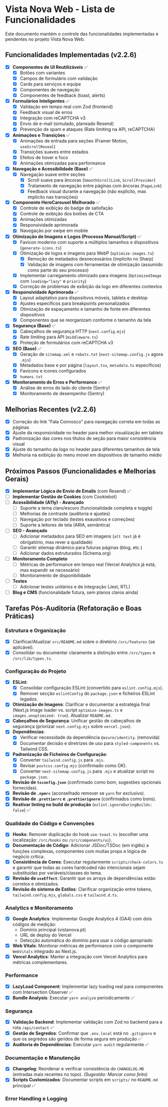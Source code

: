 # Vista Nova Web - Lista de Funcionalidades

Este documento mantém o controle das funcionalidades implementadas e pendentes no projeto Vista Nova Web.

## Funcionalidades Implementadas (v2.2.6)

* [x] **Componentes de UI Reutilizáveis** ✅
  * [x] Botões com variantes
  * [x] Campos de formulário com validação
  * [x] Cards para serviços e equipe
  * [x] Componentes de navegação
  * [x] Componentes de feedback (toast, alerts)
* [x] **Formulários Inteligentes** ✅
  * [x] Validação em tempo real com Zod (frontend)
  * [x] Feedback visual de erros
  * [x] Integração com reCAPTCHA v3
  * [x] Envio de e-mail (simulado, planeado Resend)
  * [x] Prevenção de spam e ataques (Rate limiting na API, reCAPTCHA)
* [x] **Animações e Transições** ✅
  * [x] Animações de entrada para seções (Framer Motion, `useScrollReveal`)
  * [x] Transições suaves entre estados
  * [x] Efeitos de hover e foco
  * [x] Animações otimizadas para performance
* [x] **Navegação e Acessibilidade (Base)** ✅
  * [x] Navegação suave entre seções
    * [x] Scroll suave para âncoras (`SmoothScrollLink`, `ScrollProvider`)
    * [x] Tratamento de navegação entre páginas com âncoras (`PageLink`)
    * [x] Feedback visual durante a navegação (não explícito, mas implícito nas transições)
* [x] **Componente HeroCarousel Melhorado** ✅
  * [x] Controle de exibição do badge de satisfação
  * [x] Controle de exibição dos botões de CTA
  * [x] Animações otimizadas
  * [x] Responsividade aprimorada
  * [x] Navegação por swipe em mobile
* [x] **Otimização de Imagens e Logos (Processo Manual/Script)** ✅
  * [x] Favicon moderno com suporte a múltiplos tamanhos e dispositivos (`generate-icons.ts`)
  * [x] Otimização de logos e imagens para WebP (`optimize-images.ts`)
    * [x] Remoção de metadados desnecessários (implícito no Sharp)
    * [x] Validação de imagens com ferramentas de otimização (assumido como parte do seu processo)
  * [x] Implementar carregamento otimizado para imagens (`OptimizedImage` com `loading="lazy"` e `priority`)
  * [x] Correção de problemas de exibição da logo em diferentes contextos
* [x] **Responsividade Aprimorada** ✅
  * [x] Layout adaptativo para dispositivos móveis, tablets e desktop
  * [x] Ajustes específicos para breakpoints personalizados
  * [x] Otimização de espaçamento e tamanho de fonte em diferentes dispositivos
  * [x] Componentes que se reorganizam conforme o tamanho da tela
* [x] **Segurança (Base)** ✅
  * [x] Cabeçalhos de segurança HTTP (`next.config.mjs`)
  * [x] Rate limiting para API (`middleware.ts`)
  * [x] Proteção de formulários com reCAPTCHA v3
* [x] **SEO (Base)** ✅
  * [x] Geração de `sitemap.xml` e `robots.txt` (`next-sitemap.config.js` agora `.mjs`)
  * [x] Metadados base e por página (`layout.tsx`, `metadata.ts` específicos)
  * [x] Favicons e ícones configurados
  * [x] `humans.txt`
* [x] **Monitoramento de Erros e Performance** ✅
  * [x] Análise de erros do lado do cliente (Sentry)
  * [x] Monitoramento de desempenho (Sentry)

## Melhorias Recentes (v2.2.6)

* [x] Correção do link "Fala Connosco" para navegação correta em todas as páginas
* [x] Ajuste da responsividade no header para melhor visualização em tablets
* [x] Padronização das cores nos títulos de seção para maior consistência visual
* [x] Ajuste do tamanho da logo no header para diferentes tamanhos de tela
* [x] Melhoria na exibição do menu móvel em dispositivos de tamanho médio

## Próximos Passos (Funcionalidades e Melhorias Gerais)

* [x] **Implementar Lógica de Envio de Emails** (com Resend) ✅
* [ ] **Implementar Gestão de Cookies** (com Cookiebot)
* [ ] **Acessibilidade (A11y) - Avançado**
  * [ ] Suporte a tema claro/escuro (funcionalidade completa e toggle)
  * [ ] Melhorias de contraste (auditoria e ajustes)
  * [ ] Navegação por teclado (testes exaustivos e correções)
  * [ ] Suporte a leitores de tela (ARIA, semântica)
* [ ] **SEO - Avançado**
  * [ ] Adicionar metadados para SEO em imagens (`alt text` já é obrigatório, mas rever a qualidade)
  * [ ] Garantir sitemap dinâmico para futuras páginas (blog, etc.)
  * [ ] Adicionar dados estruturados (Schema.org)
* [ ] **Monitoramento Completo**
  * [ ] Métricas de performance em tempo real (Vercel Analytics já está, mas expandir se necessário)
  * [ ] Monitoramento de disponibilidade
* [ ] **Testes**
  * [ ] Adicionar testes unitários e de integração (Jest, RTL)
* [ ] **Blog e CMS** (funcionalidade futura, sem planos claros ainda)

## Tarefas Pós-Auditoria (Refatoração e Boas Práticas)

### Estrutura e Organização
* [x] Clarificar/Atualizar `src/README.md` sobre o diretório `/src/features` (se aplicável).
* [x] Consolidar ou documentar claramente a distinção entre `/src/types` e `/src/lib/types.ts`.

### Configuração do Projeto
* [x] **ESLint**:
  * [x] Consolidar configuração ESLint (convertido para `eslint.config.mjs`).
  * [x] Remover secção `eslintConfig` do `package.json` e ficheiros ESLint legados.
* [x] **Otimização de Imagens**: Clarificar e documentar a estratégia final (Next.js Image loader vs. script `optimize-images.ts` e `images.unoptimized: true`). Atualizar `README.md`.
* [x] **Cabeçalhos de Segurança**: Unificar gestão de cabeçalhos de segurança (priorizar `next.config.mjs` sobre `vercel.json`).
* [x] **Dependências**:
  * [x] Verificar necessidade da dependência `@azure/identity`. (removida)
  * [x] Documentar decisão e diretrizes de uso para `styled-components` vs. Tailwind CSS.
* [x] **Padronização de Ficheiros de Configuração**:
    * [x] Converter `tailwind.config.js` para `.mjs`.
    * [x] Revisar `postcss.config.mjs` (confirmado como OK).
    * [x] Converter `next-sitemap.config.js` para `.mjs` e atualizar script no `package.json`.
* [x] **Revisão de `tsconfig.json`** (confirmado como bom, sugestões opcionais fornecidas).
* [x] **Revisão de `.npmrc`** (aconselhado remover se `yarn` for exclusivo).
* [x] **Revisão de `.prettierrc` e `.prettierignore`** (confirmados como bons).
* [x] **Reativar linting no build de produção** (`eslint.ignoreDuringBuilds: false`) ✅

### Qualidade do Código e Convenções
* [x] **Hooks**: Remover duplicação do hook `use-toast.ts` (escolher uma localização: `/src/hooks` ou `/src/components/ui`).
* [x] **Documentação de Código**: Adicionar JSDoc/TSDoc (em inglês) a funções complexas, componentes com muitas props e lógica de negócio crítica.
* [x] **Consistência de Cores**: Executar regularmente `scripts/check-colors.ts` e garantir que todas as cores hardcoded não intencionais sejam substituídas por variáveis/classes do tema.
* [x] **Revisão de `useEffect`**: Garantir que os arrays de dependências estão corretos e otimizados.
* [x] **Revisão do sistema de Estilos**: Clarificar organização entre tokens, `tailwind.config.mjs`, `globals.css` e `tailwind.d.ts`.

### Analytics e Monitoramento
* [x] **Google Analytics**: Implementar Google Analytics 4 (GA4) com dois códigos de medição:
  * Domínio principal (vistanova.pt)
  * URL de deploy do Vercel
  * Detecção automática do domínio para usar o código apropriado
* [x] **Web Vitals**: Monitorar métricas de performance com o componente `WebVitals` integrado ao Next.js.
* [x] **Vercel Analytics**: Manter a integração com Vercel Analytics para métricas complementares.

### Performance
* [x] **LazyLoad Component**: Implementar lazy loading real para componentes com Intersection Observer ✅
* [x] **Bundle Analysis**: Executar `yarn analyze` periodicamente ✅

### Segurança
* [x] **Validação Backend**: Implementar validação com Zod no backend para a rota `/api/contact` ✅
* [x] **Gestão de Segredos**: Confirmar que `.env.local` está no `.gitignore` e que os segredos são geridos de forma segura em produção ✅
* [x] **Auditoria de Dependências**: Executar `yarn audit` regularmente ✅

### Documentação e Manutenção
* [x] **Changelog**: Reordenar e verificar consistência do `CHANGELOG.MD` (entradas mais recentes no topo). *(Sugestão: Marcar como feito)*
* [x] **Scripts Customizados**: Documentar scripts em `scripts/` no `README.md` principal ✅

### Error Handling e Logging
